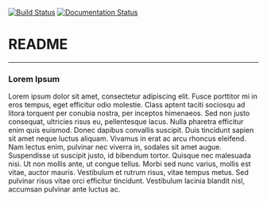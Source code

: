 [![Build Status](https://travis-ci.org/mchalela/ProyectoX.svg?branch=master)](https://travis-ci.org/mchalela/ProyectoX)
[![Documentation Status](https://readthedocs.org/projects/proyectox/badge/?version=latest)](https://proyectox.readthedocs.io/en/latest/?badge=latest)

# README
-----

### Lorem Ipsum

Lorem ipsum dolor sit amet, consectetur adipiscing elit. Fusce porttitor mi in eros tempus, eget efficitur odio molestie. Class aptent taciti sociosqu ad litora torquent per conubia nostra, per inceptos himenaeos. Sed non justo consequat, ultricies risus eu, pellentesque lacus. Nulla pharetra efficitur enim quis euismod. Donec dapibus convallis suscipit. Duis tincidunt sapien sit amet neque luctus aliquam. Vivamus in erat ac arcu rhoncus eleifend. Nam lectus enim, pulvinar nec viverra in, sodales sit amet augue. Suspendisse ut suscipit justo, id bibendum tortor. Quisque nec malesuada nisi. Ut non mollis ante, ut congue tellus. Morbi sed nunc varius, mollis est vitae, auctor mauris. Vestibulum et rutrum risus, vitae tempus metus. Sed pulvinar risus vitae orci efficitur tincidunt. Vestibulum lacinia blandit nisl, accumsan pulvinar ante luctus ac. 
